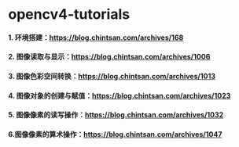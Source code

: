 # opencv4-tutorials



#### 1. 环境搭建：https://blog.chintsan.com/archives/168

#### 2. 图像读取与显示：https://blog.chintsan.com/archives/1006

#### 3. 图像色彩空间转换：https://blog.chintsan.com/archives/1013

#### 4. 图像对象的创建与赋值：https://blog.chintsan.com/archives/1023

#### 5. 图像像素的读写操作：https://blog.chintsan.com/archives/1032

#### 6.图像像素的算术操作：https://blog.chintsan.com/archives/1047